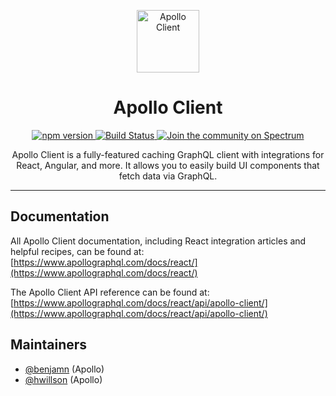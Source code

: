 <p align="center"> 
  <a href="https://www.apollographql.com/">
    <img src="https://user-images.githubusercontent.com/841294/53402609-b97a2180-39ba-11e9-8100-812bab86357c.png" height="100" alt="Apollo Client" />
  </a>
</p>
<h1 align="center">
  Apollo Client
</h1>
<p align="center">
  <a href="https://badge.fury.io/js/%40apollo%2Fclient">
    <img src="https://badge.fury.io/js/%40apollo%2Fclient.svg" alt="npm version" />
  </a>
  <a href="https://circleci.com/gh/apollographql/apollo-client">
    <img src="https://circleci.com/gh/apollographql/apollo-client.svg?style=svg" alt="Build Status" />
  </a>
  <a href="https://spectrum.chat/apollo">
    <img src="https://withspectrum.github.io/badge/badge.svg" alt="Join the community on Spectrum" />
  </a>
  <p align="center">
    Apollo Client is a fully-featured caching GraphQL client with integrations for React, Angular, and more. It allows you to easily build UI components that fetch data via GraphQL.
  </p>
</p>

----------------

## Documentation

All Apollo Client documentation, including React integration articles and helpful recipes, can be found at: <br/>
[https://www.apollographql.com/docs/react/](https://www.apollographql.com/docs/react/)

The Apollo Client API reference can be found at: <br/>
[https://www.apollographql.com/docs/react/api/apollo-client/](https://www.apollographql.com/docs/react/api/apollo-client/)

## Maintainers

- [@benjamn](https://github.com/benjamn) (Apollo)
- [@hwillson](https://github.com/hwillson) (Apollo)

